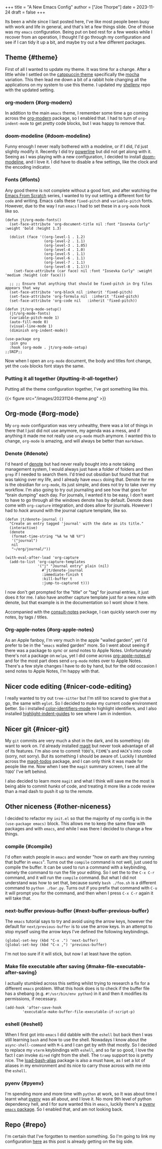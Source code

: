 +++
title = "A New Emacs Config"
author = ["Joe Thorpe"]
date = 2023-11-24
draft = false
+++

Its been a while since I last posted here, I've like most people been busy with work and life in general, and that's let a few things slide. One of those was my `emacs` configuration. Being put on bed rest for a few weeks while I recover from an operation, I thought I'd go through my configuration and see if I can tidy it up a bit, and maybe try out a few different packages.


## Theme {#theme}

First of all I wanted to update my theme. It was time for a change. After a little while I settled on the [catppuccin theme](https://catppuccin-website.vercel.app/ports/emacs) specifically the [mocha](https://github.com/catppuccin/emacs/blob/main/assets/Mocha.webp) variation. This then lead me down a bit of a rabbit hole changing all the applications on my system to use this theme. I updated my [shellenv](https://github.com/jthorpe6/shellenv) repo with the updated setting.


### org-modern {#org-modern}

In addition to the main `emacs` theme, I remember some time a go coming across the [org-modern](https://github.com/minad/org-modern) package, so I enabled that. I had to turn of `org-indent-mode` to get pretty code blocks, but I was happy to remove that.


### doom-modeline {#doom-modeline}

Funny enough I never really bothered with a modeline, or if I did, I'd just slightly modify it. Recently I did try [powerline](https://github.com/milkypostman/powerline) but did not get along with it. Seeing as I was playing with a new configuration, I decided to install [doom-modeline](https://github.com/seagle0128/doom-modeline), and I love it. I did have to disable a few settings, like the clock and the encoding indicator.


### Fonts {#fonts}

Any good theme is not complete without a good font, and after watching the [Emacs From Scratch](https://www.youtube.com/watch?v=74zOY-vgkyw&list=PLEoMzSkcN8oPH1au7H6B7bBJ4ZO7BXjSZ) series, I wanted to try out setting a different font for `code` and writing. Emacs calls these `fixed-pitch` and `variable-pitch` fonts. However, due to the way I run `emacs` I had to set these in a `org-mode` hook like so.

```emacs-lisp
(defun jt/org-mode-fonts()
  (set-face-attribute 'org-document-title nil :font "Iosevka Curly" :weight 'bold :height 1.3)

  (dolist (face '((org-level-1 . 1.2)
                  (org-level-2 . 1.1)
                  (org-level-3 . 1.05)
                  (org-level-4 . 1.0)
                  (org-level-5 . 1.1)
                  (org-level-6 . 1.1)
                  (org-level-7 . 1.1)
                  (org-level-8 . 1.1)))
    (set-face-attribute (car face) nil :font "Iosevka Curly" :weight 'medium :height (cdr face)))

  ;; ;; Ensure that anything that should be fixed-pitch in Org files appears that way
  (set-face-attribute 'org-block nil :inherit 'fixed-pitch)
  (set-face-attribute 'org-formula nil  :inherit 'fixed-pitch)
  (set-face-attribute 'org-code nil   :inherit 'fixed-pitch))

(defun jt/org-mode-setup()
  (jt/org-mode-fonts)
  (variable-pitch-mode 1)
  (auto-fill-mode 0)
  (visual-line-mode 1)
  (diminish org-indent-mode))

(use-package org
  :pin gnu
  :hook (org-mode . jt/org-mode-setup)
;;SNIP;;
```

Now when I open an `org-mode` document, the body and titles font change, yet the `code` blocks font stays the same.


### Putting it all together {#putting-it-all-together}

Putting all the theme configuration together, I've got something like this.

{{< figure src="/images/20231124-theme.png" >}}


## Org-mode {#org-mode}

My `org-mode` configuration was very unhealthy, there was a lot of things in there that I just did not use anymore, my agenda was a mess, and if anything it made me not really use `org-mode` much anymore. I wanted this to change, `org-mode` is amazing, and will always be better than `markdown`.


### Denote {#denote}

I'd heard of [denote](https://protesilaos.com/emacs/denote) but had never really bought into a note taking management system, I would always just have a folder of folders and then `grep` if I needed to search them. I'd tried out obsidian but found that that was taking over my life, and I already have `emacs` doing that. Denote for me is the obsidian for `org-mode`, its just simple, and does not try to take over my workflow. I'm also going to try out journaling and see how that goes for "brain dumping" each day. For journals, I wanted it to be easy, I don't want to have to go through all the windows denote has by default. Denote does come with `org-capture` integration, and does allow for journals. However I had to _hack_ around with the journal capture template, like so.

```emacs-lisp
(defun jt/denote-journal ()
  "Create an entry tagged 'journal' with the date as its title."
  (interactive)
  (denote
   (format-time-string "%A %e %B %Y")
   '("journal")
   nil
   "~/org/journal/"))

(with-eval-after-load 'org-capture
  (add-to-list 'org-capture-templates
               '("j" "Journal entry" plain (nil)
                 #'jt/denote-journal
                 :immediate-finish t
                 :kill-buffer t
                 :jump-to-captured t)))

```

I now don't get prompted for the "title" or "tag" for journal entries, it just does it for me. I also have another capture template just for a new note with denote, but that example is in the documentation so I wont show it here.

Accompanied with the [consult-notes](https://github.com/mclear-tools/consult-notes) package, I can quickly search over my notes, by tags / titles.


### Org-apple-notes {#org-apple-notes}

As an Apple fanboy, I'm very much in the apple "walled garden", yet I'd prefer to be in the "`emacs` walled garden" more. So I went about seeing if there was a package to _sync_ or _send_ notes to Apple Notes. Unfortunately there's not a package on `melpa`, yet I did come across [org-apple-notes.el](https://github.com/gcv/org-apple-notes/tree/master) and for the most part does send `org-mode` notes over to Apple Notes. There's a few style changes I have to do by hand, but for the odd occasion I send notes to Apple Notes, I'm happy with that.


## Nicer code editing {#nicer-code-editing}

I really wanted to try out `tree-sitter` but I'm still too scared to give that a go, the same with `eglot`. So I decided to make my current code environment better. So i installed [color-identifiers-mode](https://github.com/ankurdave/color-identifiers-mode) to highlight identifiers, and I also installed [highlight-indent-guides](https://github.com/DarthFennec/highlight-indent-guides) to see where I am in indention.


## Nicer git {#nicer-git}

My `git` commits are very much a shot in the dark, and its something I do want to work on. I'd already installed [magit](https://magit.vc) but never took advantage of all of its features. I'm also one to commit `TODO`'s, `FIXME`'s and `HACK`'s into code (sorry, not sorry). But its something I should be aware of. Luckily I stumbled across the [magit-todos](https://github.com/alphapapa/magit-todos) package, and I can only think it was made for people like me. Now when I see the `magit` summary screen, I see all the `TODO`' I've left behind.

I also decided to learn more `magit` and what I think will save me the most is being able to commit _hunks_ of code, and treating it more like a code review than a mad dash to push it up to the remote.


## Other niceness {#other-niceness}

I decided to refactor my `init.el` so that the majority of my config is in the `(use-package emacs)` block. This allows me to keep the same flow with packages and with `emacs`, and while I was there I decided to change a few things.


### compile {#compile}

I'd often watch people in `emacs` and wonder "how on earth are they running that buffer in `emacs`". Turns out the `compile` command is not well, just used to compile the buffer. It can be used to run a command with a keybinding, namely the command to run the file your editing. So I set the to the `C-x C-r` command, and it will run the `compile` command. But what I did not understand was how to set that, because surely `bash ./foo.sh` is a different command to `python ./bar.py`. Turns out if you prefix that command with `C-u` it will prompt you for the command, and then when I press `C-x C-r` again it will take that.


### next-buffer previous-buffer {#next-buffer-previous-buffer}

The `emacs` tutorial says to try and avoid using the arrow keys, however the default for `next/previous-buffer` is to use the arrow keys. In an attempt to stop myself using the arrow keys I've defined the following keybindings.

```emacs-lisp
(global-set-key (kbd "C-x .") 'next-buffer)
(global-set-key (kbd "C-x ,") 'previous-buffer)
```

I'm not too sure if it will stick, but now I at least have the option.


### Make file executable after saving {#make-file-executable-after-saving}

I actually stumbled across this setting whilst trying to research a fix for a different `emacs` problem. What this hook does is to check if the buffer file has a shebang (e.g. `#!/usr/bin/env python`) in it and then it modifies its permissions, if necessary.

```emacs-lisp
(add-hook 'after-save-hook
        'executable-make-buffer-file-executable-if-script-p)
```


### eshell {#eshell}

When I first got into `emacs` I did dabble with the `eshell` but back then I was still learning `bash` and how to use the shell. Nowadays I know about the `async-shell-command` with `M-&` and I can get by with that mostly. So I decided to replace my `vterm` keybindings with `eshell`, and so far so good, I love the fact I can invoke `dired` right from the shell. The `tramp` support too is pretty nice. The [load-bash-alias](https://github.com/daviderestivo/load-bash-alias) package is also a must have, as I set a lot of aliases in my environment and its nice to carry those across with me into the `eshell`.


### pyenv {#pyenv}

I'm spending more and more time with `python` at work, so It was about time I learnt what [pyenv](https://github.com/pyenv/pyenv) was all about, and I love it. No more 9th level of python dependency hell, and I for sure wanted this in `emacs`, luckily there's a [pyenv `emacs` package](https://github.com/pythonic-emacs/pyenv-mode). So I enabled that, and am not looking back.


## Repo {#repo}

I'm certain that I've forgotten to mention something. So I'm going to link my configuration [here](https://github.com/jthorpe6/.emacs.d.git) as this post is already getting on the big side.
